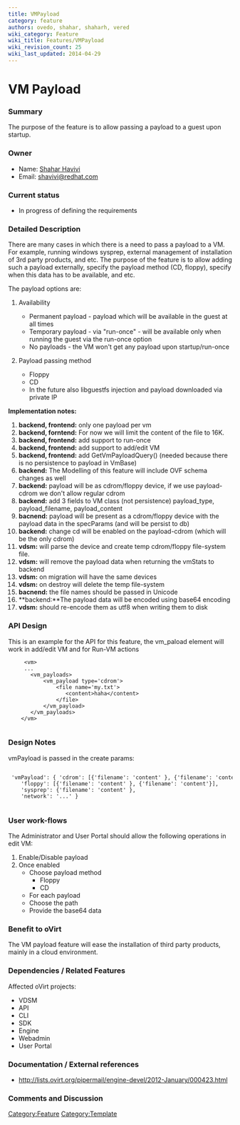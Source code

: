 ```yaml
---
title: VMPayload
category: feature
authors: ovedo, shahar, shaharh, vered
wiki_category: Feature
wiki_title: Features/VMPayload
wiki_revision_count: 25
wiki_last_updated: 2014-04-29
---
```


# VM Payload

### Summary

The purpose of the feature is to allow passing a payload to a guest upon startup.

### Owner

*   Name: [ Shahar Havivi](User:Shaharh)
*   Email: <shavivi@redhat.com>

### Current status

*   In progress of defining the requirements

### Detailed Description

There are many cases in which there is a need to pass a payload to a VM. For example, running windows sysprep, external management of installation of 3rd party products, and etc. The purpose of the feature is to allow adding such a payload externally, specify the payload method (CD, floppy), specify when this data has to be available, and etc.

The payload options are:

1.  Availability
    -   Permanent payload - payload which will be available in the guest at all times
    -   Temporary payload - via "run-once" - will be available only when running the guest via the run-once option
    -   No payloads - the VM won't get any payload upon startup/run-once

2.  Payload passing method
    -   Floppy
    -   CD
    -   In the future also libguestfs injection and payload downloaded via private IP

**Implementation notes:**

1.  **backend, frontend:** only one payload per vm
2.  **backend, forntend:** For now we will limit the content of the file to 16K.
3.  **backend, frontend:** add support to run-once
4.  **backend, frontend:** add support to add/edit VM
5.  **backend, frontend:** add GetVmPayloadQuery() (needed because there is no persistence to payload in VmBase)
6.  **backend:** The Modelling of this feature will include OVF schema changes as well
7.  **backend:** payload will be as cdrom/floppy device, if we use payload-cdrom we don't allow regular cdrom
8.  **backend:** add 3 fields to VM class (not persistence) payload_type, payload_filename, payload_content
9.  **bacnend:** payload will be present as a cdrom/floppy device with the payload data in the specParams (and will be persist to db)
10. **backend:** change cd will be enabled on the payload-cdrom (which will be the only cdrom)
11. **vdsm:** will parse the device and create temp cdrom/floppy file-system file.
12. **vdsm:** will remove the payload data when returning the vmStats to backend
13. **vdsm:** on migration will have the same devices
14. **vdsm:** on destroy will delete the temp file-system
15. **bacnend:** the file names should be passed in Unicode
16. **backend:**The payload data will be encoded using base64 encoding
17. **vdsm:** should re-encode them as utf8 when writing them to disk

### API Design

This is an example for the API for this feature, the vm_paload element will work in add/edit VM and for Run-VM actions

         <vm>
         ...
           <vm_payloads>
               <vm_payload type='cdrom'>
                   <file name='my.txt'>
                      <content>haha</content>
                   </file>
               </vm_payload>
           </vm_payloads>
        </vm>
       

### Design Notes

vmPayload is passed in the create params:

       'vmPayload': { 'cdrom': [{'filename': 'content' }, {'filename': 'content'}],
        'floppy': [{'filename': 'content' }, {'filename': 'content'}],
        'sysprep': {'filename': 'content' },
        'network': '...' }
       

### User work-flows

The Administrator and User Portal should allow the following operations in edit VM:

1.  Enable/Disable payload
2.  Once enabled
    -   Choose payload method
        -   Floppy
        -   CD
    -   For each payload
    -   Choose the path
    -   Provide the base64 data

### Benefit to oVirt

The VM payload feature will ease the installation of third party products, mainly in a cloud environment.

### Dependencies / Related Features

Affected oVirt projects:

*   VDSM
*   API
*   CLI
*   SDK
*   Engine
*   Webadmin
*   User Portal

### Documentation / External references

*   <http://lists.ovirt.org/pipermail/engine-devel/2012-January/000423.html>

### Comments and Discussion

<Category:Feature> <Category:Template>
